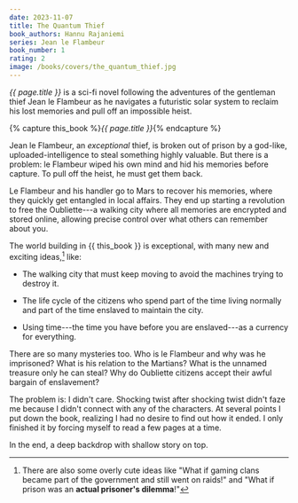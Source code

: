 ```yaml
---
date: 2023-11-07
title: The Quantum Thief
book_authors: Hannu Rajaniemi
series: Jean le Flambeur
book_number: 1
rating: 2
image: /books/covers/the_quantum_thief.jpg
---
```


<cite class="book-title">{{ page.title }}</cite> is a sci-fi novel following
the adventures of the gentleman thief Jean le Flambeur as he navigates a
futuristic solar system to reclaim his lost memories and pull off an
impossible heist.

{% capture this_book %}<cite class="book-title">{{ page.title }}</cite>{% endcapture %}

Jean le Flambeur, an _exceptional_ thief, is broken out of prison by a
god-like, uploaded-intelligence to steal something highly valuable. But there
is a problem: le Flambeur wiped his own mind and hid his memories before
capture. To pull off the heist, he must get them back.

Le Flambeur and his handler go to Mars to recover his memories, where they
quickly get entangled in local affairs. They end up starting a revolution to
free the Oubliette---a walking city where all memories are encrypted and
stored online, allowing precise control over what others can remember about
you.

The world building in {{ this_book }} is exceptional, with many new and
exciting ideas,[^overly_cute] like:

- The walking city that must keep moving to avoid the
  machines trying to destroy it.

- The life cycle of the citizens who spend part of the time living normally
  and part of the time enslaved to maintain the city.

- Using time---the time you have before you are enslaved---as a currency for
  everything.

[^overly_cute]:
    There are also some overly cute ideas like "What if gaming clans became
    part of the government and still went on raids!" and "What if prison was
    an **actual prisoner's dilemma**!"

There are so many mysteries too. Who is le Flambeur and why was he imprisoned?
What is his relation to the Martians? What is the unnamed treasure only he can
steal? Why do Oubliette citizens accept their awful bargain of enslavement?

The problem is: I didn't care. Shocking twist after shocking twist didn't faze
me because I didn't connect with any of the characters. At several points I
put down the book, realizing I had no desire to find out how it ended. I only
finished it by forcing myself to read a few pages at a time.

In the end, a deep backdrop with shallow story on top.

